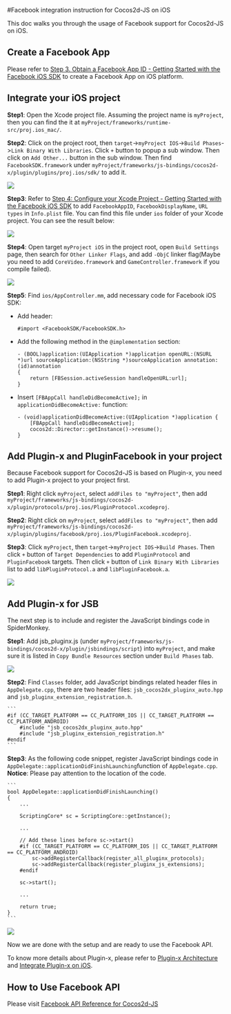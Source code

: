 #Facebook integration instruction for Cocos2d-JS on iOS

This doc walks you through the usage of Facebook support for Cocos2d-JS on iOS.

## Create a Facebook App

Please refer to [Step 3. Obtain a Facebook App ID - Getting Started with the Facebook iOS SDK](http://developers.facebook.com/docs/ios/getting-started/#appid) to create a Facebook App on iOS platform.

## Integrate your iOS project

**Step1**: Open the Xcode project file. Assuming the project name is `myProject`, then you can find the it at `myProject/frameworks/runtime-src/proj.ios_mac/`.

**Step2**: Click on the project root, then `target`->`myProject IOS`->`Build Phases`->`Link Binary With Libraries`. Click `+` button to popup a sub window. Then click on `Add Other...` button in the sub window. Then find `FacebookSDK.framework` under `myProject/frameworks/js-bindings/cocos2d-x/plugin/plugins/proj.ios/sdk/` to add it.

![](images/add_facebook_framework.jpg)

**Step3**: Refer to [Step 4: Configure your Xcode Project - Getting Started with the Facebook iOS SDK](http://developers.facebook.com/docs/ios/getting-started/#configure) to add `FacebookAppID`, `FacebookDisplayName`, `URL types` in `Info.plist` file. You can find this file under `ios` folder of your Xcode project. You can see the result below:

![](images/modify_info_plist.jpg)

**Step4**: Open target `myProject iOS` in the project root, open `Build Settings` page, then search for `Other Linker Flags`, and add `-ObjC` linker flag(Maybe you need to add `CoreVideo.framework` and `GameController.framework` if you compile failed).

![](images/linker_flag.jpg)

**Step5**: Find `ios/AppController.mm`, add necessary code for Facebook iOS SDK:

- Add header:

	```
	#import <FacebookSDK/FacebookSDK.h>
	```

- Add the following method in the `@implementation` section: 

	```
	- (BOOL)application:(UIApplication *)application openURL:(NSURL *)url sourceApplication:(NSString *)sourceApplication annotation:(id)annotation
	{
	    return [FBSession.activeSession handleOpenURL:url];
	}
	```

- Insert `[FBAppCall handleDidBecomeActive];` in `applicationDidBecomeActive:` function: 

	```
	- (void)applicationDidBecomeActive:(UIApplication *)application {
	    [FBAppCall handleDidBecomeActive];
	    cocos2d::Director::getInstance()->resume();
	}
	```

## Add Plugin-x and PluginFacebook in your project

Because Facebook support for Cocos2d-JS is based on Plugin-x, you need to add Plugin-x project to your project first.

**Step1**: Right click `myProject`, select `addFiles to "myProject"`, then add `myProject/frameworks/js-bindings/cocos2d-x/plugin/protocols/proj.ios/PluginProtocol.xcodeproj`.

**Step2**: Right click on `myProject`, select `addFiles to "myProject"`, then add `myProject/frameworks/js-bindings/cocos2d-x/plugin/plugins/facebook/proj.ios/PluginFacebook.xcodeproj`.

**Step3**: Click `myProject`, then `target`->`myProject IOS`->`Build Phases`. Then click `+` button of `Target Dependencies` to add `PluginProtocol` and `PluginFacebook` targets. Then click `+` button of `Link Binary With Libraries` list to add `libPluginProtocol.a` and `libPluginFacebook.a`.

![](images/add_project.jpg)

## Add Plugin-x for JSB

The next step is to include and register the JavaScript bindings code in SpiderMonkey.

**Step1**: Add jsb_pluginx.js (under `myProject/frameworks/js-bindings/cocos2d-x/plugin/jsbindings/script`) into `myProject`, and make sure it is listed in `Copy Bundle Resources` section under `Build Phases` tab.

![](images/jsb_pluginx_js.jpg)

**Step2**: Find `Classes` folder, add JavaScript bindings related header files in `AppDelegate.cpp`, there are two header files: `jsb_cocos2dx_pluginx_auto.hpp` and `jsb_pluginx_extension_registration.h`.

    ```
	#if (CC_TARGET_PLATFORM == CC_PLATFORM_IOS || CC_TARGET_PLATFORM == CC_PLATFORM_ANDROID)
		#include "jsb_cocos2dx_pluginx_auto.hpp"
		#include "jsb_pluginx_extension_registration.h"
	#endif
    ```

**Step3**: As the following code snippet, register JavaScript bindings code in `AppDelegate::applicationDidFinishLaunching`function of `AppDelegate.cpp`. **Notice**: Please pay attention to the location of the code.

    ```
    bool AppDelegate::applicationDidFinishLaunching()
	{
	    ...

	    ScriptingCore* sc = ScriptingCore::getInstance();

	    ...

	    // Add these lines before sc->start()
		#if (CC_TARGET_PLATFORM == CC_PLATFORM_IOS || CC_TARGET_PLATFORM == CC_PLATFORM_ANDROID)
			sc->addRegisterCallback(register_all_pluginx_protocols);
			sc->addRegisterCallback(register_pluginx_js_extensions);
		#endif

		sc->start();    
	    
	    ...

	    return true;
	}
    ```

![](images/jsb_registration.jpg)

Now we are done with the setup and are ready to use the Facebook API.

To know more details about Plugin-x, please refer to [Plugin-x Architecture](http://www.cocos2d-x.org/docs/manual/framework/html5/jsb/plugin-x/plugin-x-architecture/en) and [Integrate Plugin-x on iOS]().

## How to Use Facebook API

Please visit [Facebook API Reference for Cocos2d-JS](../api-reference/en.md)
